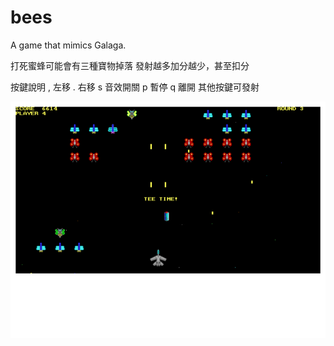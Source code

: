 # bees
A game that mimics Galaga.

打死蜜蜂可能會有三種寶物掉落
發射越多加分越少，甚至扣分
 
按鍵說明
,    左移
.    右移
s    音效開關
p    暫停
q    離開
其他按鍵可發射

![screenshot.png](https://github.com/d8231657/bees/blob/master/screenshot.png)
